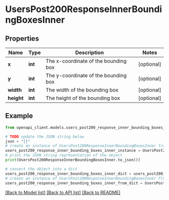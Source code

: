 # UsersPost200ResponseInnerBoundingBoxesInner


## Properties

Name | Type | Description | Notes
------------ | ------------- | ------------- | -------------
**x** | **int** | The x-coordinate of the bounding box | [optional] 
**y** | **int** | The y-coordinate of the bounding box | [optional] 
**width** | **int** | The width of the bounding box | [optional] 
**height** | **int** | The height of the bounding box | [optional] 

## Example

```python
from openapi_client.models.users_post200_response_inner_bounding_boxes_inner import UsersPost200ResponseInnerBoundingBoxesInner

# TODO update the JSON string below
json = "{}"
# create an instance of UsersPost200ResponseInnerBoundingBoxesInner from a JSON string
users_post200_response_inner_bounding_boxes_inner_instance = UsersPost200ResponseInnerBoundingBoxesInner.from_json(json)
# print the JSON string representation of the object
print(UsersPost200ResponseInnerBoundingBoxesInner.to_json())

# convert the object into a dict
users_post200_response_inner_bounding_boxes_inner_dict = users_post200_response_inner_bounding_boxes_inner_instance.to_dict()
# create an instance of UsersPost200ResponseInnerBoundingBoxesInner from a dict
users_post200_response_inner_bounding_boxes_inner_from_dict = UsersPost200ResponseInnerBoundingBoxesInner.from_dict(users_post200_response_inner_bounding_boxes_inner_dict)
```
[[Back to Model list]](../README.md#documentation-for-models) [[Back to API list]](../README.md#documentation-for-api-endpoints) [[Back to README]](../README.md)


